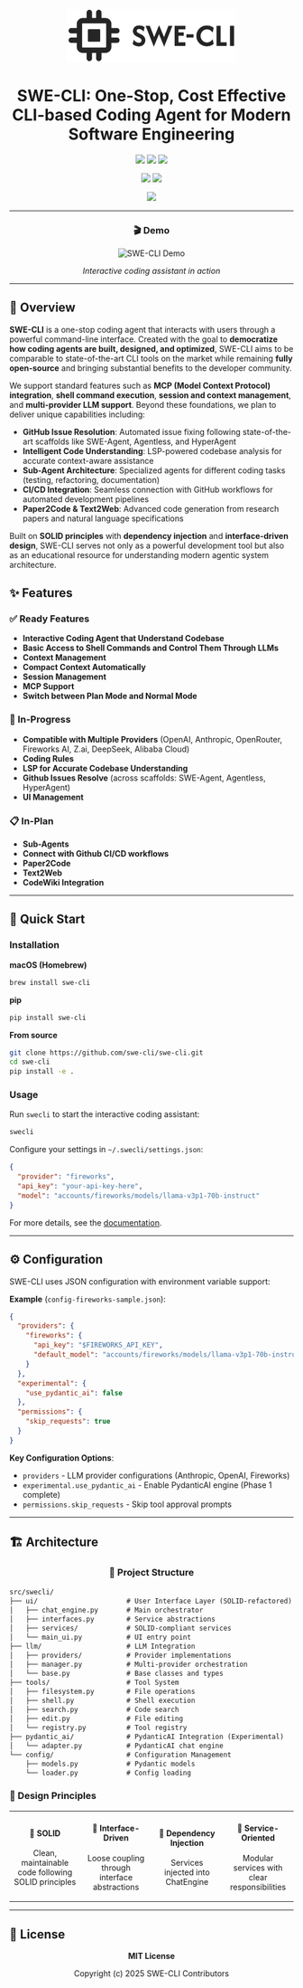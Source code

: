 <div align="center">

<img src="logo/swe-cli-high-resolution-logo-grayscale-transparent.png" alt="SWE-CLI Logo" width="300"/>

# SWE-CLI: One-Stop, Cost Effective CLI-based Coding Agent for Modern Software Engineering

<p>
  <a href="https://github.com/swe-cli/swe-cli/stargazers"><img src="https://img.shields.io/github/stars/swe-cli/swe-cli?style=for-the-badge&logo=star&logoColor=white&labelColor=1a1a2e&color=00d9ff" /></a>
  <img src="https://img.shields.io/badge/Python-3.10+-4ecdc4?style=for-the-badge&logo=python&logoColor=white&labelColor=1a1a2e">
  <img src="https://img.shields.io/badge/License-MIT-ff6b6b?style=for-the-badge&logo=opensourceinitiative&logoColor=white&labelColor=1a1a2e">
</p>

<p>
  <img src="https://img.shields.io/badge/Architecture-SOLID-9b59b6?style=for-the-badge&logoColor=white&labelColor=1a1a2e">
  <img src="https://img.shields.io/badge/Status-Active-00b894?style=for-the-badge&logoColor=white&labelColor=1a1a2e">
</p>

<p>
  <img src="https://img.shields.io/badge/📄_Technical_Report-Coming_Soon-ffa726?style=for-the-badge&logoColor=white&labelColor=1a1a2e">
</p>

---

### 🎬 Demo

![SWE-CLI Demo](demo_video/swecli_demo.gif)

*Interactive coding assistant in action*

</div>

---

## 📖 Overview

**SWE-CLI** is a one-stop coding agent that interacts with users through a powerful command-line interface. Created with the goal to **democratize how coding agents are built, designed, and optimized**, SWE-CLI aims to be comparable to state-of-the-art CLI tools on the market while remaining **fully open-source** and bringing substantial benefits to the developer community.

We support standard features such as **MCP (Model Context Protocol) integration**, **shell command execution**, **session and context management**, and **multi-provider LLM support**. Beyond these foundations, we plan to deliver unique capabilities including:

- **GitHub Issue Resolution**: Automated issue fixing following state-of-the-art scaffolds like SWE-Agent, Agentless, and HyperAgent
- **Intelligent Code Understanding**: LSP-powered codebase analysis for accurate context-aware assistance
- **Sub-Agent Architecture**: Specialized agents for different coding tasks (testing, refactoring, documentation)
- **CI/CD Integration**: Seamless connection with GitHub workflows for automated development pipelines
- **Paper2Code & Text2Web**: Advanced code generation from research papers and natural language specifications

Built on **SOLID principles** with **dependency injection** and **interface-driven design**, SWE-CLI serves not only as a powerful development tool but also as an educational resource for understanding modern agentic system architecture.

## ✨ Features

### ✅ Ready Features
- **Interactive Coding Agent that Understand Codebase**
- **Basic Access to Shell Commands and Control Them Through LLMs**
- **Context Management**
- **Compact Context Automatically**
- **Session Management**
- **MCP Support**
- **Switch between Plan Mode and Normal Mode**

### 🔄 In-Progress
- **Compatible with Multiple Providers** (OpenAI, Anthropic, OpenRouter, Fireworks AI, Z.ai, DeepSeek, Alibaba Cloud)
- **Coding Rules**
- **LSP for Accurate Codebase Understanding**
- **Github Issues Resolve** (across scaffolds: SWE-Agent, Agentless, HyperAgent)
- **UI Management**

### 📋 In-Plan
- **Sub-Agents**
- **Connect with Github CI/CD workflows**
- **Paper2Code**
- **Text2Web**
- **CodeWiki Integration**

---

## 🚀 Quick Start

### Installation

**macOS (Homebrew)**
```bash
brew install swe-cli
```

**pip**
```bash
pip install swe-cli
```

**From source**
```bash
git clone https://github.com/swe-cli/swe-cli.git
cd swe-cli
pip install -e .
```

### Usage

Run `swecli` to start the interactive coding assistant:

```bash
swecli
```

Configure your settings in `~/.swecli/settings.json`:

```json
{
  "provider": "fireworks",
  "api_key": "your-api-key-here",
  "model": "accounts/fireworks/models/llama-v3p1-70b-instruct"
}
```

For more details, see the [documentation](./docs).

---

## ⚙️ Configuration

SWE-CLI uses JSON configuration with environment variable support:

**Example** (`config-fireworks-sample.json`):

```json
{
  "providers": {
    "fireworks": {
      "api_key": "$FIREWORKS_API_KEY",
      "default_model": "accounts/fireworks/models/llama-v3p1-70b-instruct"
    }
  },
  "experimental": {
    "use_pydantic_ai": false
  },
  "permissions": {
    "skip_requests": true
  }
}
```

**Key Configuration Options**:
- `providers` - LLM provider configurations (Anthropic, OpenAI, Fireworks)
- `experimental.use_pydantic_ai` - Enable PydanticAI engine (Phase 1 complete)
- `permissions.skip_requests` - Skip tool approval prompts

---

## 🏗️ Architecture

<div align="center">

### 📁 Project Structure

</div>

```
src/swecli/
├── ui/                      # User Interface Layer (SOLID-refactored)
│   ├── chat_engine.py       # Main orchestrator
│   ├── interfaces.py        # Service abstractions
│   ├── services/            # SOLID-compliant services
│   └── main_ui.py           # UI entry point
├── llm/                     # LLM Integration
│   ├── providers/           # Provider implementations
│   ├── manager.py           # Multi-provider orchestration
│   └── base.py              # Base classes and types
├── tools/                   # Tool System
│   ├── filesystem.py        # File operations
│   ├── shell.py             # Shell execution
│   ├── search.py            # Code search
│   ├── edit.py              # File editing
│   └── registry.py          # Tool registry
├── pydantic_ai/             # PydanticAI Integration (Experimental)
│   └── adapter.py           # PydanticAI chat engine
└── config/                  # Configuration Management
    ├── models.py            # Pydantic models
    └── loader.py            # Config loading
```

### 🎯 Design Principles

<table align="center" width="80%">
<tr>
<td align="center" width="25%">
<h4>🎨 SOLID</h4>
<p>Clean, maintainable code following SOLID principles</p>
</td>
<td align="center" width="25%">
<h4>🔌 Interface-Driven</h4>
<p>Loose coupling through interface abstractions</p>
</td>
<td align="center" width="25%">
<h4>💉 Dependency Injection</h4>
<p>Services injected into ChatEngine</p>
</td>
<td align="center" width="25%">
<h4>🧩 Service-Oriented</h4>
<p>Modular services with clear responsibilities</p>
</td>
</tr>
</table>

---

## 📄 License

<div align="center">

**MIT License**

Copyright (c) 2025 SWE-CLI Contributors

</div>
